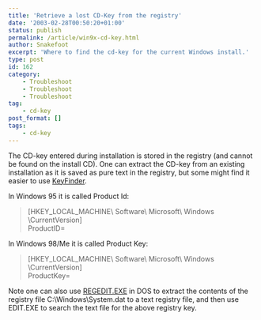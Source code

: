 ```yaml
---
title: 'Retrieve a lost CD-Key from the registry'
date: '2003-02-28T00:50:20+01:00'
status: publish
permalink: /article/win9x-cd-key.html
author: Snakefoot
excerpt: 'Where to find the cd-key for the current Windows install.'
type: post
id: 162
category:
    - Troubleshoot
    - Troubleshoot
    - Troubleshoot
tag:
    - cd-key
post_format: []
tags:
    - cd-key
---
```

The CD-key entered during installation is stored in the registry (and cannot be found on the install CD). One can extract the CD-key from an existing installation as it is saved as pure text in the registry, but some might find it easier to use [KeyFinder](/article/cd-key-registry.html).  
  
 In Windows 95 it is called Product Id:
> \[HKEY\_LOCAL\_MACHINE\\ Software\\ Microsoft\\ Windows \\CurrentVersion\]  
>  ProductID=

 In Windows 98/Me it is called Product Key:
> \[HKEY\_LOCAL\_MACHINE\\ Software\\ Microsoft\\ Windows \\CurrentVersion\]  
>  ProductKey=

 Note one can also use [REGEDIT.EXE](/article/win95-regedit.html) in DOS to extract the contents of the registry file C:\\Windows\\System.dat to a text registry file, and then use EDIT.EXE to search the text file for the above registry key.